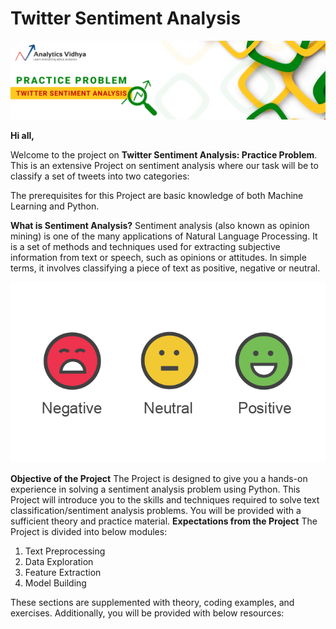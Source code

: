 # Twitter Sentiment Analysis

![alt text](data/img/1549269497052.png)


**Hi all,**

Welcome to the project on **Twitter Sentiment Analysis: Practice Problem**. This is an extensive Project on sentiment analysis where our task will be to classify a set of tweets into two categories:

The prerequisites for this Project are basic knowledge of both Machine Learning and Python.

**What is Sentiment Analysis?**
Sentiment analysis (also known as opinion mining) is one of the many applications of Natural Language Processing. It is a set of methods and techniques used for extracting subjective information from text or speech, such as opinions or attitudes. In simple terms, it involves classifying a piece of text as positive, negative or neutral.

![alt text](data/img/1549269497113.png)

**Objective of the Project**
The Project is designed to give you a hands-on experience in solving a sentiment analysis problem using Python. This Project will introduce you to the skills and techniques required to solve text classification/sentiment analysis problems. You will be provided with a sufficient theory and practice material.
**Expectations from the Project**
The Project is divided into below modules:

1. Text Preprocessing
2. Data Exploration
3. Feature Extraction
4. Model Building

These sections are supplemented with theory, coding examples, and exercises. Additionally, you will be provided with below resources:
